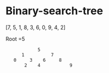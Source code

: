 # Binary-search-tree

[7, 5, 1, 8, 3, 6, 0, 9, 4, 2]

Root =5

                5
          1          7
       0     3    6     8
           2    4           9
